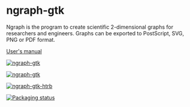 # ngraph-gtk
Ngraph is the program to create scientific 2-dimensional graphs for researchers and engineers. Graphs can be exported to PostScript, SVG, PNG or PDF format.

[User's manual](https://htrb.github.io/ngraph-gtk/manual/)

[![ngraph-gtk](https://github.com/htrb/ngraph-gtk//workflows/C%2FC++%20CI/badge.svg)](https://github.com/htrb/ngraph-gtk/actions)

[![ngraph-gtk](https://github.com/htrb/ngraph-gtk//workflows/CodeQL/badge.svg)](https://github.com/htrb/ngraph-gtk/actions)

[![ngraph-gtk-htrb](https://snapcraft.io/ngraph-gtk-htrb/badge.svg)](https://snapcraft.io/ngraph-gtk-htrb)

[![Packaging status](https://repology.org/badge/vertical-allrepos/ngraph-gtk.svg)](https://repology.org/project/ngraph-gtk/versions)
